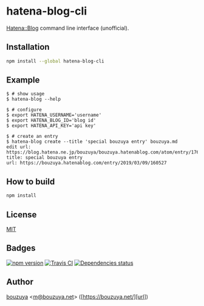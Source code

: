 # hatena-blog-cli

[Hatena::Blog](https://hatenablog.com/) command line interface (unofficial).

## Installation

```bash
npm install --global hatena-blog-cli
```

## Example

```
$ # show usage
$ hatena-blog --help

$ # configure
$ export HATENA_USERNAME='username'
$ export HATENA_BLOG_ID='blog id'
$ export HATENA_API_KEY='api key'

$ # create an entry
$ hatena-blog create --title 'special bouzuya entry' bouzuya.md
edit url: https://blog.hatena.ne.jp/bouzuya/bouzuya.hatenablog.com/atom/entry/17680117126990461664
title: special bouzuya entry
url: https://bouzuya.hatenablog.com/entry/2019/03/09/160527
```

## How to build

```bash
npm install
```

## License

[MIT](LICENSE)

## Badges

[![npm version][npm-badge-url]][npm-url]
[![Travis CI][travisci-badge-url]][travisci-url]
[![Dependencies status][david-dm-badge-url]][david-dm-url]

[david-dm-badge-url]: https://img.shields.io/david/bouzuya/node-hatena-blog-cli.svg
[david-dm-url]: https://david-dm.org/bouzuya/node-hatena-blog-cli
[npm-badge-url]: https://img.shields.io/npm/v/hatena-blog-cli.svg
[npm-url]: https://www.npmjs.com/package/hatena-blog-cli
[travisci-badge-url]: https://img.shields.io/travis/bouzuya/node-hatena-blog-cli.svg
[travisci-url]: https://travis-ci.org/bouzuya/node-hatena-blog-cli

## Author

[bouzuya][user] &lt;[m@bouzuya.net][email]&gt; ([https://bouzuya.net/][url])

[user]: https://github.com/bouzuya
[email]: mailto:m@bouzuya.net
[url]: https://bouzuya.net/

